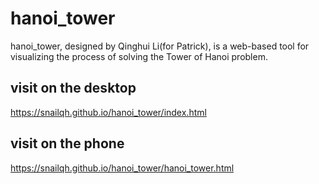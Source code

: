 # hanoi_tower
hanoi_tower, designed by Qinghui Li(for Patrick), is a web-based tool for visualizing the process of solving the Tower of Hanoi problem.

## visit on the desktop
https://snailqh.github.io/hanoi_tower/index.html

## visit on the phone
https://snailqh.github.io/hanoi_tower/hanoi_tower.html

